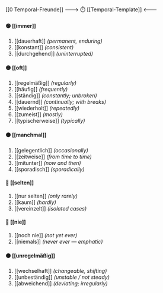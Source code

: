 [[0 Temporal-Freunde]]
---> ⏱️ [[Temporal-Template]] <---
#### 🟢 [[immer]] 
1) [[dauerhaft]] *(permanent, enduring)*
2) [[konstant]] *(consistent)*
3) [[durchgehend]] *(uninterrupted)*  

#### 🟡 [[oft]] 
1) [[regelmäßig]] *(regularly)*
2) [[häufig]] *(frequently)*
3) [[ständig]] *(constantly; unbroken)*
4) [[dauernd]] *(continually; with breaks)*
5) [[wiederholt]] *(repeatedly)*  
6) [[zumeist]] *(mostly)*  
7) [[typischerweise]] *(typically)*  

#### 🟠 [[manchmal]] 
1) [[gelegentlich]] *(occasionally)*
2) [[zeitweise]] *(from time to time)*
3) [[mitunter]] *(now and then)*
4) [[sporadisch]] *(sporadically)*  

#### 🔵 [[selten]] 
1) [[nur selten]] *(only rarely)*  
2) [[kaum]] *(hardly)*  
3) [[vereinzelt]] *(isolated cases)*  

#### 🔴 [[nie]] 
1) [[noch nie]] *(not yet ever)*
2) [[niemals]] *(never ever — emphatic)*

#### ⚫ [[unregelmäßig]] 
1) [[wechselhaft]] *(changeable, shifting)*  
2) [[unbeständig]] *(unstable / not steady)*  
3) [[abweichend]] *(deviating; irregularly)*
